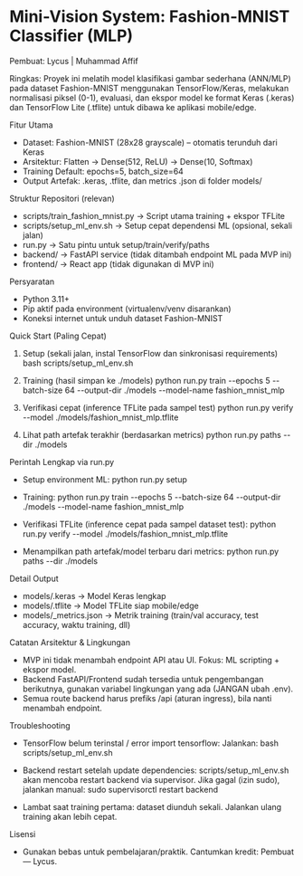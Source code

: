 # Mini-Vision System: Fashion-MNIST Classifier (MLP)

Pembuat: Lycus | Muhammad Affif

Ringkas: Proyek ini melatih model klasifikasi gambar sederhana (ANN/MLP) pada dataset Fashion-MNIST menggunakan TensorFlow/Keras, melakukan normalisasi piksel (0-1), evaluasi, dan ekspor model ke format Keras (.keras) dan TensorFlow Lite (.tflite) untuk dibawa ke aplikasi mobile/edge.

Fitur Utama
- Dataset: Fashion-MNIST (28x28 grayscale) – otomatis terunduh dari Keras
- Arsitektur: Flatten → Dense(512, ReLU) → Dense(10, Softmax)
- Training Default: epochs=5, batch_size=64
- Output Artefak: .keras, .tflite, dan metrics .json di folder models/

Struktur Repositori (relevan)
- scripts/train_fashion_mnist.py → Script utama training + ekspor TFLite
- scripts/setup_ml_env.sh → Setup cepat dependensi ML (opsional, sekali jalan)
- run.py → Satu pintu untuk setup/train/verify/paths
- backend/ → FastAPI service (tidak ditambah endpoint ML pada MVP ini)
- frontend/ → React app (tidak digunakan di MVP ini)

Persyaratan
- Python 3.11+
- Pip aktif pada environment (virtualenv/venv disarankan)
- Koneksi internet untuk unduh dataset Fashion-MNIST

Quick Start (Paling Cepat)
1) Setup (sekali jalan, instal TensorFlow dan sinkronisasi requirements)
   bash scripts/setup_ml_env.sh

2) Training (hasil simpan ke ./models)
   python run.py train --epochs 5 --batch-size 64 --output-dir ./models --model-name fashion_mnist_mlp

3) Verifikasi cepat (inference TFLite pada sampel test)
   python run.py verify --model ./models/fashion_mnist_mlp.tflite

4) Lihat path artefak terakhir (berdasarkan metrics)
   python run.py paths --dir ./models

Perintah Lengkap via run.py
- Setup environment ML:
  python run.py setup

- Training:
  python run.py train --epochs 5 --batch-size 64 --output-dir ./models --model-name fashion_mnist_mlp

- Verifikasi TFLite (inference cepat pada sampel dataset test):
  python run.py verify --model ./models/fashion_mnist_mlp.tflite

- Menampilkan path artefak/model terbaru dari metrics:
  python run.py paths --dir ./models

Detail Output
- models/<nama>.keras → Model Keras lengkap
- models/<nama>.tflite → Model TFLite siap mobile/edge
- models/<nama>_metrics.json → Metrik training (train/val accuracy, test accuracy, waktu training, dll)

Catatan Arsitektur & Lingkungan
- MVP ini tidak menambah endpoint API atau UI. Fokus: ML scripting + ekspor model.
- Backend FastAPI/Frontend sudah tersedia untuk pengembangan berikutnya, gunakan variabel lingkungan yang ada (JANGAN ubah .env).
- Semua route backend harus prefiks /api (aturan ingress), bila nanti menambah endpoint.

Troubleshooting
- TensorFlow belum terinstal / error import tensorflow:
  Jalankan: bash scripts/setup_ml_env.sh

- Backend restart setelah update dependencies:
  scripts/setup_ml_env.sh akan mencoba restart backend via supervisor. Jika gagal (izin sudo), jalankan manual:
  sudo supervisorctl restart backend

- Lambat saat training pertama: dataset diunduh sekali. Jalankan ulang training akan lebih cepat.

Lisensi
- Gunakan bebas untuk pembelajaran/praktik. Cantumkan kredit: Pembuat — Lycus.